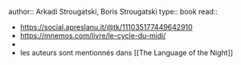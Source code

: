 author:: Arkadi Strougatski, Boris Strougatski
type:: book
read::

- https://social.apreslanu.it/@tk/111035177449642910
- https://mnemos.com/livre/le-cycle-du-midi/
-
- les auteurs sont mentionnés dans [[The Language of the Night]]